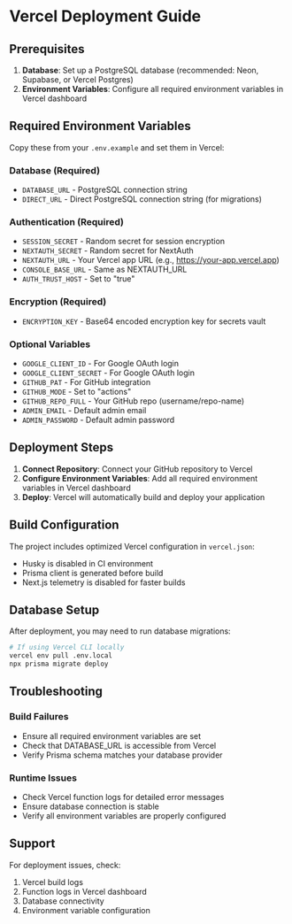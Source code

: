 # Vercel Deployment Guide

## Prerequisites

1. **Database**: Set up a PostgreSQL database (recommended: Neon, Supabase, or Vercel Postgres)
2. **Environment Variables**: Configure all required environment variables in Vercel dashboard

## Required Environment Variables

Copy these from your `.env.example` and set them in Vercel:

### Database (Required)
- `DATABASE_URL` - PostgreSQL connection string
- `DIRECT_URL` - Direct PostgreSQL connection string (for migrations)

### Authentication (Required)
- `SESSION_SECRET` - Random secret for session encryption
- `NEXTAUTH_SECRET` - Random secret for NextAuth
- `NEXTAUTH_URL` - Your Vercel app URL (e.g., https://your-app.vercel.app)
- `CONSOLE_BASE_URL` - Same as NEXTAUTH_URL
- `AUTH_TRUST_HOST` - Set to "true"

### Encryption (Required)
- `ENCRYPTION_KEY` - Base64 encoded encryption key for secrets vault

### Optional Variables
- `GOOGLE_CLIENT_ID` - For Google OAuth login
- `GOOGLE_CLIENT_SECRET` - For Google OAuth login
- `GITHUB_PAT` - For GitHub integration
- `GITHUB_MODE` - Set to "actions"
- `GITHUB_REPO_FULL` - Your GitHub repo (username/repo-name)
- `ADMIN_EMAIL` - Default admin email
- `ADMIN_PASSWORD` - Default admin password

## Deployment Steps

1. **Connect Repository**: Connect your GitHub repository to Vercel
2. **Configure Environment Variables**: Add all required environment variables in Vercel dashboard
3. **Deploy**: Vercel will automatically build and deploy your application

## Build Configuration

The project includes optimized Vercel configuration in `vercel.json`:
- Husky is disabled in CI environment
- Prisma client is generated before build
- Next.js telemetry is disabled for faster builds

## Database Setup

After deployment, you may need to run database migrations:

```bash
# If using Vercel CLI locally
vercel env pull .env.local
npx prisma migrate deploy
```

## Troubleshooting

### Build Failures
- Ensure all required environment variables are set
- Check that DATABASE_URL is accessible from Vercel
- Verify Prisma schema matches your database provider

### Runtime Issues
- Check Vercel function logs for detailed error messages
- Ensure database connection is stable
- Verify all environment variables are properly configured

## Support

For deployment issues, check:
1. Vercel build logs
2. Function logs in Vercel dashboard
3. Database connectivity
4. Environment variable configuration
